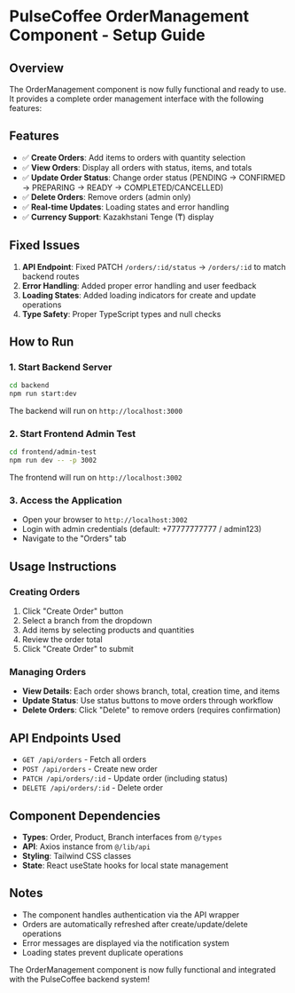 # PulseCoffee OrderManagement Component - Setup Guide

## Overview

The OrderManagement component is now fully functional and ready to use. It provides a complete order management interface with the following features:

## Features

- ✅ **Create Orders**: Add items to orders with quantity selection
- ✅ **View Orders**: Display all orders with status, items, and totals
- ✅ **Update Order Status**: Change order status (PENDING → CONFIRMED → PREPARING → READY → COMPLETED/CANCELLED)
- ✅ **Delete Orders**: Remove orders (admin only)
- ✅ **Real-time Updates**: Loading states and error handling
- ✅ **Currency Support**: Kazakhstani Tenge (₸) display

## Fixed Issues

1. **API Endpoint**: Fixed PATCH `/orders/:id/status` → `/orders/:id` to match backend routes
2. **Error Handling**: Added proper error handling and user feedback
3. **Loading States**: Added loading indicators for create and update operations
4. **Type Safety**: Proper TypeScript types and null checks

## How to Run

### 1. Start Backend Server
```bash
cd backend
npm run start:dev
```
The backend will run on `http://localhost:3000`

### 2. Start Frontend Admin Test
```bash
cd frontend/admin-test
npm run dev -- -p 3002
```
The frontend will run on `http://localhost:3002`

### 3. Access the Application
- Open your browser to `http://localhost:3002`
- Login with admin credentials (default: +77777777777 / admin123)
- Navigate to the "Orders" tab

## Usage Instructions

### Creating Orders
1. Click "Create Order" button
2. Select a branch from the dropdown
3. Add items by selecting products and quantities
4. Review the order total
5. Click "Create Order" to submit

### Managing Orders
- **View Details**: Each order shows branch, total, creation time, and items
- **Update Status**: Use status buttons to move orders through workflow
- **Delete Orders**: Click "Delete" to remove orders (requires confirmation)

## API Endpoints Used

- `GET /api/orders` - Fetch all orders
- `POST /api/orders` - Create new order
- `PATCH /api/orders/:id` - Update order (including status)
- `DELETE /api/orders/:id` - Delete order

## Component Dependencies

- **Types**: Order, Product, Branch interfaces from `@/types`
- **API**: Axios instance from `@/lib/api`
- **Styling**: Tailwind CSS classes
- **State**: React useState hooks for local state management

## Notes

- The component handles authentication via the API wrapper
- Orders are automatically refreshed after create/update/delete operations
- Error messages are displayed via the notification system
- Loading states prevent duplicate operations

The OrderManagement component is now fully functional and integrated with the PulseCoffee backend system!
